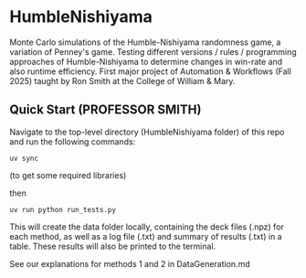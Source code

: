 # HumbleNishiyama
Monte Carlo simulations of the Humble-Nishiyama randomness game, a variation of Penney's game. Testing different versions / rules / programming approaches of Humble-Nishiyama to determine changes in win-rate and also runtime efficiency. First major project of Automation &amp; Workflows (Fall 2025) taught by Ron Smith at the College of William &amp; Mary. 

## Quick Start (PROFESSOR SMITH)
Navigate to the top-level directory (HumbleNishiyama folder) of this repo and run the following commands:

`uv sync`

(to get some required libraries)

then

`uv run python run_tests.py`

This will create the data folder locally, containing the deck files (.npz) for each method, as well as a log file (.txt) and summary of results (.txt) in a table. These results will also be printed to the terminal.

See our explanations for methods 1 and 2 in DataGeneration.md
